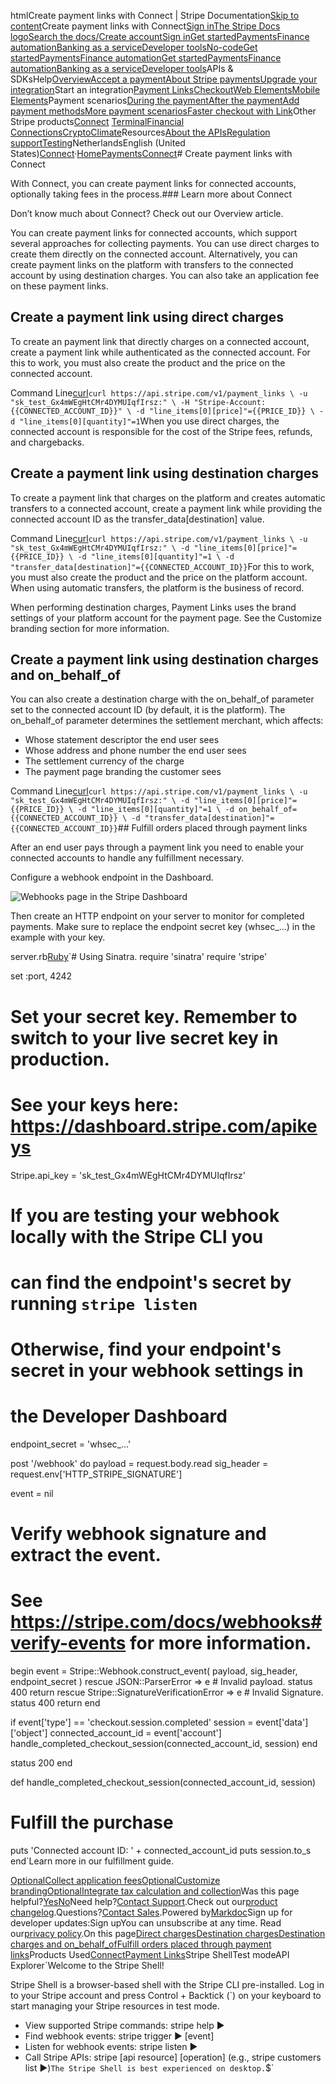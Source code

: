 htmlCreate payment links with Connect | Stripe Documentation[Skip to content](#main-content)Create payment links with Connect[Sign in](https://dashboard.stripe.com/login?redirect=https%3A%2F%2Fdocs.stripe.com%2Fconnect%2Fpayment-links)[The Stripe Docs logo](/)[Search the docs/](#)[Create account](https://dashboard.stripe.com/register/connect)[Sign in](https://dashboard.stripe.com/login?redirect=https%3A%2F%2Fdocs.stripe.com%2Fconnect%2Fpayment-links)[Get started](/get-started)[Payments](/payments)[Finance automation](/finance-automation)[Banking as a service](/financial-services)[Developer tools](/development)[No-code](/no-code)[Get started](/get-started)[Payments](/payments)[Finance automation](/finance-automation)[](#)[Get started](/get-started)[Payments](/payments)[Finance automation](/finance-automation)[Banking as a service](/financial-services)[Developer tools](/development)[](#)APIs & SDKsHelp[Overview](/docs/payments)[Accept a payment](#)[About Stripe payments](#)[Upgrade your integration](/docs/payments/upgrades)Start an integration[Payment Links](#)[Checkout](#)[Web Elements](#)[Mobile Elements](#)Payment scenarios[During the payment](#)[After the payment](#)[Add payment methods](#)[More payment scenarios](#)[Faster checkout with Link](#)Other Stripe products[Connect](#)
[Terminal](#)[Financial Connections](#)[Crypto](#)[Climate](#)Resources[About the APIs](#)[Regulation support](#)[Testing](/docs/testing)NetherlandsEnglish (United States)[](#)[](#)[Connect](/connect)·[Home](/docs)[Payments](/docs/payments)[Connect](/docs/connect)# Create payment links with Connect

With Connect, you can create payment links for connected accounts, optionally taking fees in the process.### Learn more about Connect

Don’t know much about Connect? Check out our Overview article.

You can create payment links for connected accounts, which support several approaches for collecting payments. You can use direct charges to create them directly on the connected account. Alternatively, you can create payment links on the platform with transfers to the connected account by using destination charges. You can also take an application fee on these payment links.

## Create a payment link using direct charges

To create an payment link that directly charges on a connected account, create a payment link while authenticated as the connected account. For this to work, you must also create the product and the price on the connected account.

Command Line[curl](#)`curl https://api.stripe.com/v1/payment_links \
  -u "sk_test_Gx4mWEgHtCMr4DYMUIqfIrsz:" \
  -H "Stripe-Account: {{CONNECTED_ACCOUNT_ID}}" \
  -d "line_items[0][price]"={{PRICE_ID}} \
  -d "line_items[0][quantity]"=1`When you use direct charges, the connected account is responsible for the cost of the Stripe fees, refunds, and chargebacks.

## Create a payment link using destination charges

To create a payment link that charges on the platform and creates automatic transfers to a connected account, create a payment link while providing the connected account ID as the transfer_data[destination] value.

Command Line[curl](#)`curl https://api.stripe.com/v1/payment_links \
  -u "sk_test_Gx4mWEgHtCMr4DYMUIqfIrsz:" \
  -d "line_items[0][price]"={{PRICE_ID}} \
  -d "line_items[0][quantity]"=1 \
  -d "transfer_data[destination]"={{CONNECTED_ACCOUNT_ID}}`For this to work, you must also create the product and the price on the platform account. When using automatic transfers, the platform is the business of record.

When performing destination charges, Payment Links uses the brand settings of your platform account for the payment page. See the Customize branding section for more information.

## Create a payment link using destination charges and on_behalf_of

You can also create a destination charge with the on_behalf_of parameter set to the connected account ID (by default, it is the platform). The on_behalf_of parameter determines the settlement merchant, which affects:

- Whose statement descriptor the end user sees
- Whose address and phone number the end user sees
- The settlement currency of the charge
- The payment page branding the customer sees

Command Line[curl](#)`curl https://api.stripe.com/v1/payment_links \
  -u "sk_test_Gx4mWEgHtCMr4DYMUIqfIrsz:" \
  -d "line_items[0][price]"={{PRICE_ID}} \
  -d "line_items[0][quantity]"=1 \
  -d on_behalf_of={{CONNECTED_ACCOUNT_ID}} \
  -d "transfer_data[destination]"={{CONNECTED_ACCOUNT_ID}}`## Fulfill orders placed through payment links

After an end user pays through a payment link you need to enable your connected accounts to handle any fulfillment necessary.

Configure a webhook endpoint in the Dashboard.

![Webhooks page in the Stripe Dashboard](https://b.stripecdn.com/docs-statics-srv/assets/account_webhooks.03b71cec87ef2093fe0caa92e5bfce44.png)

Then create an HTTP endpoint on your server to monitor for completed payments. Make sure to replace the endpoint secret key (whsec_...) in the example with your key.

server.rb[Ruby](#)`# Using Sinatra.
require 'sinatra'
require 'stripe'

set :port, 4242

# Set your secret key. Remember to switch to your live secret key in production.
# See your keys here: https://dashboard.stripe.com/apikeys
Stripe.api_key = 'sk_test_Gx4mWEgHtCMr4DYMUIqfIrsz'

# If you are testing your webhook locally with the Stripe CLI you
# can find the endpoint's secret by running `stripe listen`
# Otherwise, find your endpoint's secret in your webhook settings in
# the Developer Dashboard
endpoint_secret = 'whsec_...'

post '/webhook' do
  payload = request.body.read
  sig_header = request.env['HTTP_STRIPE_SIGNATURE']

  event = nil

  # Verify webhook signature and extract the event.
  # See https://stripe.com/docs/webhooks#verify-events for more information.
  begin
    event = Stripe::Webhook.construct_event(
      payload, sig_header, endpoint_secret
    )
  rescue JSON::ParserError => e
    # Invalid payload.
    status 400
    return
  rescue Stripe::SignatureVerificationError => e
    # Invalid Signature.
    status 400
    return
  end

  if event['type'] == 'checkout.session.completed'
    session = event['data']['object']
    connected_account_id = event['account']
    handle_completed_checkout_session(connected_account_id, session)
  end

  status 200
end

def handle_completed_checkout_session(connected_account_id, session)
  # Fulfill the purchase
  puts 'Connected account ID: ' + connected_account_id
  puts session.to_s
end`Learn more in our fulfillment guide.

[OptionalCollect application fees](#collecting-fees)[OptionalCustomize branding](#customize-branding)[OptionalIntegrate tax calculation and collection](#connect-tax)Was this page helpful?[Yes](#)[No](#)Need help?[Contact Support](https://support.stripe.com/).Check out our[product changelog](https://stripe.com/blog/changelog).Questions?[Contact Sales](https://stripe.com/contact/sales).Powered by[Markdoc](https://markdoc.dev)Sign up for developer updates:Sign upYou can unsubscribe at any time. Read our[privacy policy](https://stripe.com/privacy).On this page[Direct charges](#direct)[Destination charges](#destination)[Destination charges and on_behalf_of](#destination-on-behalf-of)[Fulfill orders placed through payment links](#fulfill-orders-placed-through-payment-links)Products Used[Connect](/connect)[Payment Links](/payments/payment-links)Stripe ShellTest modeAPI Explorer[](https://stripe.com/docs/stripe-cli#install)`Welcome to the Stripe Shell!

Stripe Shell is a browser-based shell with the Stripe CLI pre-installed. Log in to your
Stripe account and press Control + Backtick (`) on your keyboard to start managing your Stripe
resources in test mode.

- View supported Stripe commands: stripe help ▶️
- Find webhook events: stripe trigger ▶️ [event]
- Listen for webhook events: stripe listen ▶
- Call Stripe APIs: stripe [api resource] [operation] (e.g., stripe customers list ▶️)`The Stripe Shell is best experienced on desktop.`$`